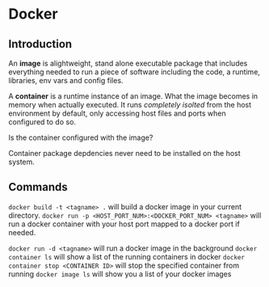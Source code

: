 # Docker

## Introduction

An **image** is  alightweight, stand alone executable package that includes everything
needed to run a piece of software including the code, a runtime, libraries, env vars
and config files.

A **container** is a runtime instance of an image. What the image becomes in memory
when actually executed. It runs *completely isolted* from the host environment by default,
only accessing host files and ports when configured to do so.

Is the container configured with the image?

Container package depdencies never need to be installed on the host system.


## Commands

`docker build -t <tagname> .` will build a docker image in your current directory.
`docker run -p <HOST_PORT_NUM>:<DOCKER_PORT_NUM> <tagname>` will run a docker container
with your host port mapped to a docker port if needed.

`docker run -d <tagname>` will run a docker image in the background
`docker container ls` will show a list of the running containers in docker
`docker container stop <CONTAINER ID>` will stop the specified container from running
`docker image ls` will show you a list of your docker images

